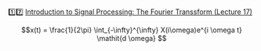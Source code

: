 :one::seven: [Introduction to Signal Processing: The Fourier Transsform (Lecture 17)](https://youtu.be/W2NkY8XlWOk)

```math
x(t) = \frac{1}{2\pi} \int_{-\infty}^{\infty} X(i\omega)e^{i \omega t} \mathit{d \omega} 
```
